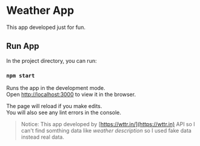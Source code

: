 # Weather App

This app developed just for fun.

## Run App

In the project directory, you can run:

### `npm start`

Runs the app in the development mode.\
Open [http://localhost:3000](http://localhost:3000) to view it in the browser.

The page will reload if you make edits.\
You will also see any lint errors in the console.

> Notice: This app developed by [https://wttr.in/](https://wttr.in) API so I can't find somthing data like _weather description_ so I used fake data instead real data.

